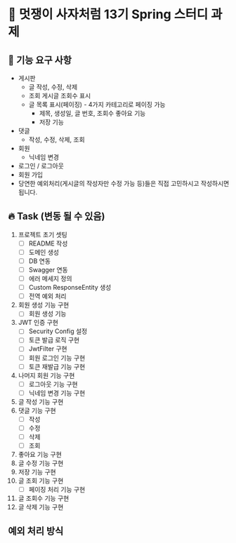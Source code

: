 # 🦁 멋쟁이 사자처럼 13기 Spring 스터디 과제



## 📌 기능 요구 사항
- 게시판
    - 글 작성, 수정, 삭제
    - 조회 게시글 조회수 표시
    - 글 목록 표시(페이징) - 4가지 카테고리로 페이징 가능
      - 제목, 생성일, 글 번호, 조회수 좋아요 기능
      - 저장 기능
- 댓글
  - 작성, 수정, 삭제, 조회 
- 회원
  - 닉네임 변경
- 로그인 / 로그아웃 
- 회원 가입
- 당연한 예외처리(게시글의 작성자만 수정 가능 등)들은 직접 고민하시고 작성하시면 됩니다.


## 🔥 Task (변동 될 수 있음)
1. 프로젝트 초기 셋팅
   - [ ] README 작성
   - [ ] 도메인 생성
   - [ ] DB 연동
   - [ ] Swagger 연동
   - [ ] 에러 메세지 정의
   - [ ] Custom ResponseEntity 생성
   - [ ] 전역 예외 처리
2. 회원 생성 기능 구현
   - [ ] 회원 생성 기능
3. JWT 인증 구현
   - [ ] Security Config 설정
   - [ ] 토큰 발급 로직 구현
   - [ ] JwtFilter 구현
   - [ ] 회원 로그인 기능 구현
   - [ ] 토큰 재발급 기능 구현
4. 나머지 회원 기능 구현
    - [ ] 로그아웃 기능 구현
    - [ ] 닉네임 변경 기능 구현
5. 글 작성 기능 구현
6. 댓글 기능 구현
   - [ ] 작성
   - [ ] 수정
   - [ ] 삭제
   - [ ] 조회
7. 좋아요 기능 구현
8. 글 수정 기능 구현
8. 저장 기능 구현
9. 글 조회 기능 구현
   - [ ] 페이징 처리 기능 구현
10. 글 조회수 기능 구현
11. 글 삭제 기능 구현

## 예외 처리 방식
